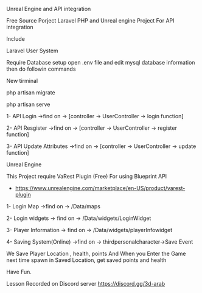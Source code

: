 Unreal Engine and API integration


Free Source Porject Laravel PHP and Unreal engine Project For API integration

Include 

Laravel User System

Require Database setup
open .env file and edit mysql database information then do followin commands 

New tirminal 


php artisan migrate

php artisan serve



1- API Login ->find on -> [controller -> UserController -> login function]

2- API Resgister ->find on -> [controller -> UserController -> register function]

3- API Update Attributes ->find on -> [controller -> UserController -> update function]

Unreal Engine

This Project require VaRest Plugin (Free) For using Blueprint API 
- https://www.unrealengine.com/marketplace/en-US/product/varest-plugin

1- Login Map ->find on -> /Data/maps

2- Login widgets -> find on -> /Data/widgets/LoginWidget

3- Player Information -> find on -> /Data/widgets/playerInfowidget

4- Saving System(Online) ->find on -> thirdpersonalcharacter->Save Event


We Save Player Location , health, points And When you Enter the Game next time spawn in Saved Location, get saved points and health


Have Fun.

Lesson Recorded on Discord server https://discord.gg/3d-arab
